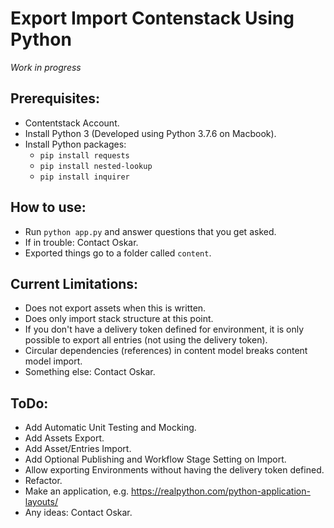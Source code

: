 # Export Import Contenstack Using Python
*Work in progress*

## Prerequisites:
* Contentstack Account.
* Install Python 3 (Developed using Python 3.7.6 on Macbook).
* Install Python packages:
  * `pip install requests`
  * `pip install nested-lookup`
  * `pip install inquirer`

## How to use:
* Run `python app.py` and answer questions that you get asked.
* If in trouble: Contact Oskar.
* Exported things go to a folder called `content`.

## Current Limitations:
* Does not export assets when this is written.
* Does only import stack structure at this point.
* If you don't have a delivery token defined for environment, it is only possible to export all entries (not using the delivery token).
* Circular dependencies (references) in content model breaks content model import.
* Something else: Contact Oskar.

## ToDo:
* Add Automatic Unit Testing and Mocking.
* Add Assets Export.
* Add Asset/Entries Import.
* Add Optional Publishing and Workflow Stage Setting on Import.
* Allow exporting Environments without having the delivery token defined.
* Refactor.
* Make an application, e.g. https://realpython.com/python-application-layouts/
* Any ideas: Contact Oskar.
